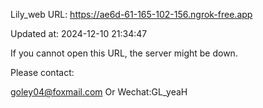 Lily_web URL: https://ae6d-61-165-102-156.ngrok-free.app

Updated at: 2024-12-10 21:34:47

If you cannot open this URL, the server might be down.

Please contact: 

goley04@foxmail.com Or Wechat:GL_yeaH